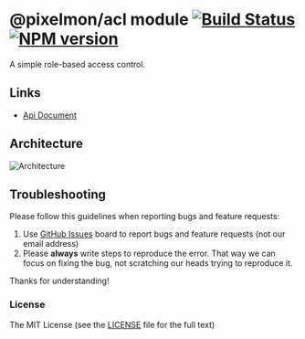 # @pixelmon/acl module [![Build Status](https://img.shields.io/travis/1ziton/pixelmon/master.svg?style=flat-square)](https://travis-ci.org/1ziton/pixelmon) [![NPM version](https://img.shields.io/npm/v/@pixelmon/acl.svg?style=flat-square)](https://www.npmjs.com/package/@pixelmon/acl)

A simple role-based access control.

## Links

- [Api Document](https://1ziton.github.io/pixelmon/acl/getting-started/zh)

## Architecture

![Architecture](https://raw.githubusercontent.com/1ziton/pixelmon/master/_screenshot/architecture.png)

## Troubleshooting

Please follow this guidelines when reporting bugs and feature requests:

1. Use [GitHub Issues](https://github.com/1ziton/pixelmon/issues) board to report bugs and feature requests (not our email address)
2. Please **always** write steps to reproduce the error. That way we can focus on fixing the bug, not scratching our heads trying to reproduce it.

Thanks for understanding!

### License

The MIT License (see the [LICENSE](https://github.com/1ziton/pixelmon/blob/master/LICENSE) file for the full text)
